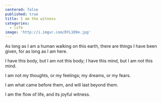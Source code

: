 ```yaml
---
centered: false
published: true
title: I am the witness
categories:
  - life
image: 'http://i.imgur.com/DYL1O9e.jpg'
---
```

As long as I am a human
walking on this earth,
there are things I have been given,
for as long as I am here.

I have this body,
but I am not this body;
I have this mind,
but I am not this mind.

I am not my thoughts,
or my feelings;
my dreams,
or my fears.

I am what came before them,
and will last beyond them.

I am the flow of life,
and its joyful witness.
